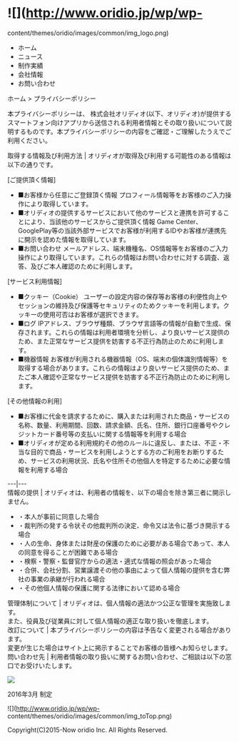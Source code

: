 # ![](http://www.oridio.jp/wp/wp-
content/themes/oridio/images/common/img_logo.png)

  * ホーム
  * ニュース
  * 制作実績
  * 会社情報
  * お問い合わせ

ホーム > プライバシーポリシー

本プライバシーポリシーは、
株式会社オリディオ(以下、オリディオ)が提供するスマートフォン向けアプリから送信される利用者情報とその取り扱いについて説明するものです。本プライバシーポリシーの内容をご確認・ご理解したうえでご利用ください。

取得する情報及び利用方法 | オリディオが取得及び利用する可能性のある情報は以下の通りです。  

[ご提供頂く情報]

  * ■お客様から任意にご登録頂く情報 プロフィール情報等をお客様のご入力操作により取得しています。
  * ■オリディオの提供するサービスにおいて他のサービスと連携を許可することにより、当該他のサービスからご提供頂く情報 Game Center、GooglePlay等の当該外部サービスでお客様が利用するIDやお客様が連携先に開示を認めた情報を取得しています。
  * ■お問い合わせ メールアドレス、端末機種名、OS情報等をお客様のご入力操作により取得しています。これらの情報はお問い合わせに対する調査、返答、及びご本人確認のために利用します。

[サービス利用情報]

  * ■クッキー（Cookie） ユーザーの設定内容の保存等お客様の利便性向上やセッションの維持及び保護等セキュリティのためクッキーを利用します。クッキーの使用可否はお客様が選択できます。
  * ■ログ IPアドレス、ブラウザ種類、ブラウザ言語等の情報が自動で生成、保存されます。これらの情報は利用者環境を分析し、より良いサービス提供のため、また正常なサービス提供を妨害する不正行為防止のために利用します。
  * ■機器情報 お客様が利用される機器情報（OS、端末の個体識別情報等）を取得する場合があります。これらの情報はより良いサービス提供のため、またご本人確認や正常なサービス提供を妨害する不正行為防止のために利用します。

[その他情報の利用]

  * ■お客様に代金を請求するために、購入または利用された商品・サービスの名称、数量、利用期間、回数、請求金額、氏名、住所、銀行口座番号やクレジットカード番号等の支払いに関する情報等を利用する場合
  * ■オリディオが定める利用規約その他のルールに違反し、または、不正・不当な目的で商品・サービスを利用しようとする方のご利用をお断りするため、サービスの利用状況、氏名や住所その他個人を特定するために必要な情報を利用する場合

  
---|---  
情報の提供 | オリディオは、利用者の情報を、以下の場合を除き第三者に開示しません。  
  

  * ・本人が事前に同意した場合
  * ・裁判所の発する令状その他裁判所の決定、命令又は法令に基づき開示する場合
  * ・人の生命、身体または財産の保護のために必要がある場合であって、本人の同意を得ることが困難である場合
  * ・検察・警察・監督官庁からの適法・適式な情報の照会があった場合
  * ・合併、会社分割、営業譲渡その他の事由によって個人情報の提供を含む弊社の事業の承継が行われる場合
  * ・その他個人情報の保護に関する法律において認める場合

  
管理体制について | オリディオは、個人情報の適法かつ公正な管理を実施致します。  
また、役員及び従業員に対して個人情報の適正な取り扱いを徹底します。  
改訂について | 本プライバシーポリシーの内容は予告なく変更される場合があります。  
変更が生じた場合はサイト上に掲示することでお客様の皆様へお知らせします。  
問い合わせ先 | 利用者情報の取り扱いに関するお問い合わせ、ご相談は以下の窓口でお受けいたします。  
  
![](wp/images/each/img_company_01.png)  
  
2016年3月 制定

  

![](http://www.oridio.jp/wp/wp-
content/themes/oridio/images/common/img_toTop.png)

Copyright(C)2015-Now oridio Inc. All Rights Reserved.

